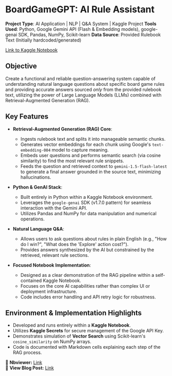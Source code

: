 # BoardGameGPT: AI Rule Assistant

**Project Type**: AI Application | NLP | Q&A System | Kaggle Project
**Tools Used**: Python, Google Gemini API (Flash & Embedding models), google-genai SDK, Pandas, NumPy, Scikit-learn
**Data Source**: Provided Rulebook Text (Initially hardcoded/generated)

[Link to Kaggle Notebook](https://www.kaggle.com/code/christopherflynndev/board-game-rule-helper/notebook)

## **Objective**

Create a functional and reliable question-answering system capable of understanding natural language questions about specific board game rules and providing accurate answers sourced _only_ from the provided rulebook text, utilizing the power of Large Language Models (LLMs) combined with Retrieval-Augmented Generation (RAG).

## **Key Features**

- **Retrieval-Augmented Generation (RAG) Core**:

  - Ingests rulebook text and splits it into manageable semantic chunks.
  - Generates vector embeddings for each chunk using Google's `text-embedding-004` model to capture meaning.
  - Embeds user questions and performs semantic search (via cosine similarity) to find the most relevant rule snippets.
  - Feeds the question and retrieved context to `gemini-1.5-flash-latest` to generate a final answer grounded in the source text, minimizing hallucinations.

- **Python & GenAI Stack**:

  - Built entirely in Python within a Kaggle Notebook environment.
  - Leverages the `google-genai` SDK (v1.7.0 pattern) for seamless interaction with the Gemini API.
  - Utilizes Pandas and NumPy for data manipulation and numerical operations.

- **Natural Language Q&A**:

  - Allows users to ask questions about rules in plain English (e.g., "How do I win?", "What does the 'Explore' action cost?").
  - Provides answers synthesized by the AI but constrained by the retrieved, relevant rule sections.

- **Focused Notebook Implementation**:
  - Designed as a clear demonstration of the RAG pipeline within a self-contained Kaggle Notebook.
  - Focuses on the core AI capabilities rather than complex UI or deployment infrastructure.
  - Code includes error handling and API retry logic for robustness.

## **Environment & Implementation Highlights**

- Developed and runs entirely within a **Kaggle Notebook**.
- Utilizes **Kaggle Secrets** for secure management of the Google API Key.
- Demonstrates simulation of **Vector Search** using Scikit-learn's `cosine_similarity` on NumPy arrays.
- Code is documented with Markdown cells explaining each step of the RAG process.

🔗 **Nbviewer:** [Link](https://nbviewer.org/github/christopherFlynn/BoardGameGPT/blob/main/board-game-rule-helper.ipynb)  
🔗 **View Blog Post:** [Link](https://christopherflynn.dev/ai%20projects/natural%20language%20processing/python/boardgamegpt/)
